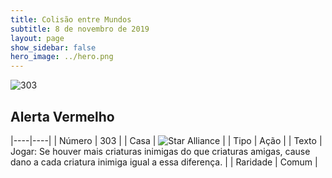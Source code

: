 ```yaml
---
title: Colisão entre Mundos
subtitle: 8 de novembro de 2019
layout: page
show_sidebar: false
hero_image: ../hero.png
---
```


![303](https://cdn.keyforgegame.com/media/card_front/pt/452_303_45246H9X5RGG_pt.png)

## Alerta Vermelho

|----|----|
| Número | 303 |
| Casa | ![Star Alliance](https://archonarcana.com/images/thumb/7/7d/Star_Alliance.png/22px-Star_Alliance.png "Aliança Estelar") |
| Tipo | Ação |
| Texto | Jogar: Se houver mais criaturas inimigas do que criaturas amigas, cause dano a cada criatura inimiga igual a essa diferença. |
| Raridade | Comum |
